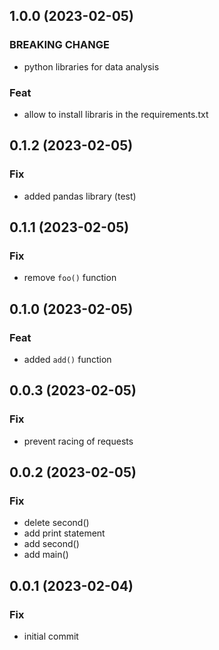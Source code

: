 ## 1.0.0 (2023-02-05)

### BREAKING CHANGE

- python libraries for data analysis

### Feat

- allow to install libraris in the requirements.txt

## 0.1.2 (2023-02-05)

### Fix

- added pandas library (test)

## 0.1.1 (2023-02-05)

### Fix

- remove `foo()` function

## 0.1.0 (2023-02-05)

### Feat

- added `add()` function

## 0.0.3 (2023-02-05)

### Fix

- prevent racing of requests

## 0.0.2 (2023-02-05)

### Fix

- delete second()
- add print statement
- add second()
- add main()

## 0.0.1 (2023-02-04)

### Fix

- initial commit

